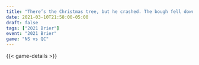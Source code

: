 ```yaml
---
title: "There’s the Christmas tree, but he crashed. The bough fell down"
date: 2021-03-10T21:58:00-05:00
draft: false
tags: ["2021 Brier"]
event: "2021 Brier"
game: "NS vs QC"
---
```

{{< game-details >}}
<!--more--> 